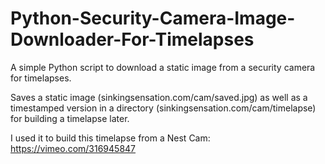 # Python-Security-Camera-Image-Downloader-For-Timelapses
A simple Python script to download a static image from a security camera for timelapses.

Saves a static image (sinkingsensation.com/cam/saved.jpg) as well as a timestamped version in a directory (sinkingsensation.com/cam/timelapse) for building a timelapse later.

I used it to build this timelapse from a Nest Cam:
https://vimeo.com/316945847
